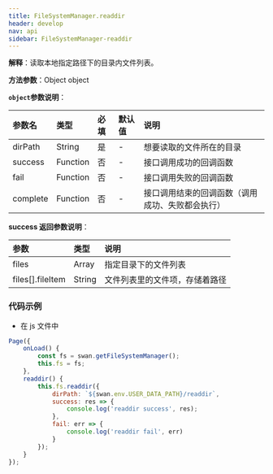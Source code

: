 ```yaml
---
title: FileSystemManager.readdir
header: develop
nav: api
sidebar: FileSystemManager-readdir
---
```

   

**解释**：读取本地指定路径下的目录内文件列表。

**方法参数**：Object object

**`object`参数说明**：

|参数名 |类型|必填|默认值|说明|
|:----|:----|:----|:----|:----|
|dirPath|String|是|-|想要读取的文件所在的目录|
|success|Function|否|-|接口调用成功的回调函数|
|fail|Function|否|-|接口调用失败的回调函数|
|complete|Function|否|-|接口调用结束的回调函数（调用成功、失败都会执行）|

**success 返回参数说明**：

|参数|类型|说明|
|:----|:----|:----|
|files|Array|指定目录下的文件列表|
|files[].fileItem|String|文件列表里的文件项，存储着路径|

###  代码示例 

* 在 js 文件中

```js
Page({
    onLoad() {
        const fs = swan.getFileSystemManager();
        this.fs = fs;
    },
    readdir() {
        this.fs.readdir({
            dirPath: `${swan.env.USER_DATA_PATH}/readdir`,
            success: res => {
                console.log('readdir success', res);
            },
            fail: err => {
                console.log('readdir fail', err)
            }
        });
    }
});
```
